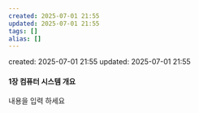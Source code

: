 ```yaml
---
created: 2025-07-01 21:55
updated: 2025-07-01 21:55
tags: []
alias: []
---
```


created: 2025-07-01 21:55
updated: 2025-07-01 21:55

#### 1장 컴퓨터 시스템 개요

내용을 입력 하세요